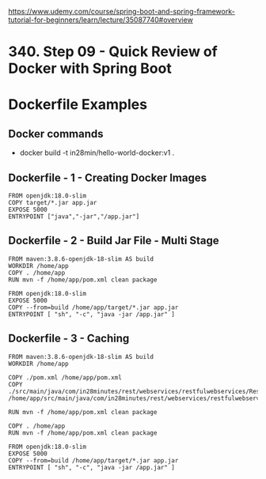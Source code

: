 https://www.udemy.com/course/spring-boot-and-spring-framework-tutorial-for-beginners/learn/lecture/35087740#overview

# 340. Step 09 - Quick Review of Docker with Spring Boot

# Dockerfile Examples

## Docker commands
- docker build -t in28min/hello-world-docker:v1 .


## Dockerfile - 1 - Creating Docker Images

```
FROM openjdk:18.0-slim
COPY target/*.jar app.jar
EXPOSE 5000
ENTRYPOINT ["java","-jar","/app.jar"]
```

## Dockerfile - 2 - Build Jar File - Multi Stage
```
FROM maven:3.8.6-openjdk-18-slim AS build
WORKDIR /home/app
COPY . /home/app
RUN mvn -f /home/app/pom.xml clean package

FROM openjdk:18.0-slim
EXPOSE 5000
COPY --from=build /home/app/target/*.jar app.jar
ENTRYPOINT [ "sh", "-c", "java -jar /app.jar" ]

```

## Dockerfile - 3 - Caching

```
FROM maven:3.8.6-openjdk-18-slim AS build
WORKDIR /home/app

COPY ./pom.xml /home/app/pom.xml
COPY ./src/main/java/com/in28minutes/rest/webservices/restfulwebservices/RestfulWebServicesApplication.java	/home/app/src/main/java/com/in28minutes/rest/webservices/restfulwebservices/RestfulWebServicesApplication.java

RUN mvn -f /home/app/pom.xml clean package

COPY . /home/app
RUN mvn -f /home/app/pom.xml clean package

FROM openjdk:18.0-slim
EXPOSE 5000
COPY --from=build /home/app/target/*.jar app.jar
ENTRYPOINT [ "sh", "-c", "java -jar /app.jar" ]
```
